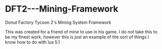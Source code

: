 # DFT2---Mining-Framework
Donut Factory Tycoon 2's Mining System Framework


This was created for a friend of mine to use in his game. I do not take this to be my finest work, however this is just an example of the sort of things I know how to do with lua 5.1

